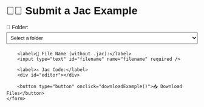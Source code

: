 # 🧑‍💻 Submit a Jac Example

<style>
    body { font-family: sans-serif; padding: 20px; }
    input, textarea, select { width: 100%; padding: 6px; margin: 5px 0; }
    #editor { height: 300px; border: 1px solid #ccc; margin-top: 10px; }
    button { margin-top: 10px; padding: 8px 16px; }
    #new-folder-group { display: none; }
</style>

<div>
    <form id="example-form">
        <label>📁 Folder:</label>
        <select id="folder-select" name="folder-select" required>
            <option value="" disabled selected>Select a folder</option>
        </select>
        <div id="new-folder-group">
            <label>New Folder Name:</label>
            <input type="text" id="new-folder" name="new-folder" placeholder="Enter new folder name" />
        </div>

        <label>📄 File Name (without .jac):</label>
        <input type="text" id="filename" name="filename" required />

        <label>✍️ Jac Code:</label>
        <div id="editor"></div>

        <button type="button" onclick="downloadExample()">📥 Download Files</button>
    </form>
</div>

<script src="https://cdnjs.cloudflare.com/ajax/libs/monaco-editor/0.52.2/min/vs/loader.min.js"></script>
<script>
    let editor;
    let folders = [];

    require.config({ paths: { 'vs': 'https://cdnjs.cloudflare.com/ajax/libs/monaco-editor/0.52.2/min/vs' } });
    require(['vs/editor/editor.main'], function () {
      editor = monaco.editor.create(document.getElementById('editor'), {
        value: "// Write your Jac code here...",
        language: 'python', // close to Jac syntax
        theme: 'vs-dark'
      });

      // Load saved draft
      const saved = JSON.parse(localStorage.getItem("jac_example_draft") || "{}");
      if (saved.code) editor.setValue(saved.code);
      ['folder', 'title', 'filename', 'description', 'tags'].forEach(id => {
        if (saved[id]) {
            const el = document.getElementById(id);
            if (el) el.value = saved[id];
        }
      });

      // Auto-save
      setInterval(() => {
        const draft = {
          code: editor.getValue(),
          folder: getSelectedFolder(),
          title: document.getElementById('title') ? document.getElementById('title').value : "",
          filename: filename.value,
          description: document.getElementById('description') ? document.getElementById('description').value : "",
          tags: document.getElementById('tags') ? document.getElementById('tags').value : ""
        };
        localStorage.setItem("jac_example_draft", JSON.stringify(draft));
      }, 1000);
    });

    function getSelectedFolder() {
      const select = document.getElementById('folder-select');
      if (select.value === '__new__') {
        return document.getElementById('new-folder').value.trim();
      }
      return select.value;
    }

    function downloadExample() {
      const code = editor.getValue();
      const folder = getSelectedFolder();
      const title = document.getElementById('title') ? document.getElementById('title').value.trim() : "";
      const filename = document.getElementById("filename").value.trim();
      const description = document.getElementById('description') ? document.getElementById('description').value.trim() : "";
      const tags = document.getElementById('tags') ? document.getElementById('tags').value.trim().split(',').map(t => t.trim()) : [];

      const path = `${folder}/${filename}.jac`;
      const meta = {
        title,
        description,
        tags,
        category: folder,
        path: `${folder}/`
      };

      const codeBlob = new Blob([code], { type: "text/plain" });
      const metaBlob = new Blob([JSON.stringify(meta, null, 2)], { type: "application/json" });

      const codeUrl = URL.createObjectURL(codeBlob);
      const metaUrl = URL.createObjectURL(metaBlob);

      const download = (url, name) => {
        const a = document.createElement("a");
        a.href = url;
        a.download = name;
        a.click();
        URL.revokeObjectURL(url);
      };

      download(codeUrl, `${filename}.jac`);
      download(metaUrl, `${filename}.meta.json`);
    }

    // Fetch and show available folders/files from jac_examples.json
    fetch('/assets/jac_examples.json')
    .then(r => r.json())
    .then(data => {
        const ul = document.getElementById('jac-folders-list');
        folders = Object.keys(data);
        // Populate folder dropdown
        const select = document.getElementById('folder-select');
        folders.forEach(folder => {
            const opt = document.createElement('option');
            opt.value = folder;
            opt.textContent = folder;
            select.appendChild(opt);
        });
        // Add "New Folder..." option
        const newOpt = document.createElement('option');
        newOpt.value = '__new__';
        newOpt.textContent = '➕ New Folder...';
        select.appendChild(newOpt);

        // Show folders/files list
        Object.entries(data).forEach(([folder, files]) => {
            const li = document.createElement('li');
            li.innerHTML = `<strong>${folder}</strong><ul style="margin:0 0 8px 16px; padding:0;">${
                Object.entries(files).map(([name, path]) =>
                `<li style="font-size: 0.97em;">${name} <span style="color:#aaa;">(${path})</span></li>`
                ).join('')
            }</ul>`;
            ul.appendChild(li);
        });
    });

    // Show/hide new folder input based on dropdown
    document.addEventListener('DOMContentLoaded', function () {
        const select = document.getElementById('folder-select');
        const newFolderGroup = document.getElementById('new-folder-group');
        select.addEventListener('change', function () {
            if (select.value === '__new__') {
                newFolderGroup.style.display = 'block';
                document.getElementById('new-folder').required = true;
            } else {
                newFolderGroup.style.display = 'none';
                document.getElementById('new-folder').required = false;
            }
        });
    });
</script>
